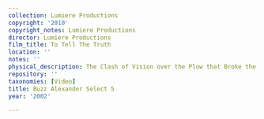 ```yaml
---
collection: Lumiere Productions
copyright: '2010'
copyright_notes: Lumiere Productions
director: Lumiere Productions
film_title: To Tell The Truth
location: ''
notes: ''
physical_description: The Clash of Vision over the Plow that Broke the Plains
repository: ''
taxonomies: [Video]
title: Buzz Alexander Select 5
year: '2002'

---
```

